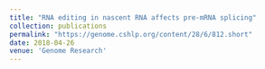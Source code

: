 ```yaml
---
title: "RNA editing in nascent RNA affects pre-mRNA splicing"
collection: publications
permalink: "https://genome.cshlp.org/content/28/6/812.short"
date: 2018-04-26
venue: 'Genome Research'
---
```

